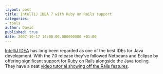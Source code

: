 ```yaml
---
layout: post
title: IntelliJ IDEA 7 with Ruby on Rails support
categories:
- tools
author: David
published: true
date: 2007-10-17 14:00:00.000000000 +01:00
---
```

<p><a href="http://www.jetbrains.com/idea/">IntelliJ <span class="caps">IDEA</span></a> has long been regarded as one of the best IDEs for Java development. With the 7.0 release they&#8217;ve followed Netbeans and Eclipse by offering <a href="http://www.jetbrains.com/idea/features/ruby_rails.html">significant support for Ruby on Rails</a> alongside the Java tooling. They have a neat <a href="http://www.jetbrains.com/idea/training/demos/rails.html">video tutorial showing off the Rails features</a>.</p>